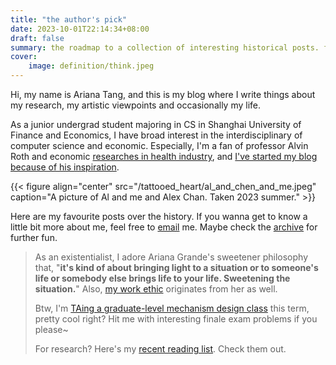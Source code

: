 ```yaml
---
title: "the author's pick"
date: 2023-10-01T22:14:34+08:00
draft: false
summary: the roadmap to a collection of interesting historical posts. freshly updated.
cover:
    image: definition/think.jpeg
---
```


Hi, my name is Ariana Tang, and this is my blog where I write things about my research, my artistic viewpoints and occasionally my life. 

As a junior undergrad student majoring in CS in Shanghai University of Finance and Economics, I have broad interest in the interdisciplinary of computer science and economic. Especially, I'm a fan of professor Alvin Roth and economic [researches in health industry](https://aritang.github.io/posts/kidney/), and [I've started my blog because of his inspiration](https://aritang.github.io/posts/definition/).

{{< figure align="center" src="/tattooed_heart/al_and_chen_and_me.jpeg" caption="A picture of Al and me and Alex Chan. Taken 2023 summer." >}}

Here are my favourite posts over the history. If you wanna get to know a little bit more about me, feel free to [email](ariana_tang@outlook.com) me. Maybe check the [archive](https://aritang.github.io/archives/) for further fun.

> As an existentialist, I adore Ariana Grande's sweetener philosophy that, "**it's kind of about bringing light to a situation or to someone's life or somebody else brings life to your life. Sweetening the situation.**" Also, [my work ethic](https://aritang.github.io/posts/just_like_magic/) originates from her as well.
>
> Btw, I'm [TAing a graduate-level mechanism design class](https://aritang.github.io/posts/ta/) this term, pretty cool right? Hit me with interesting finale exam problems if you please~
>
> For research? Here's my [recent reading list](https://aritang.github.io/posts/upcominng_topics/). Check them out.

